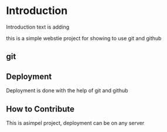 # Introduction
Introduction text is adding

this is a simple webstie project for 
showing to use git and github

## git

## Deployment
Deployment is done with the help of git and github

## How to Contribute

This is asimpel project, deployment can be on any server

